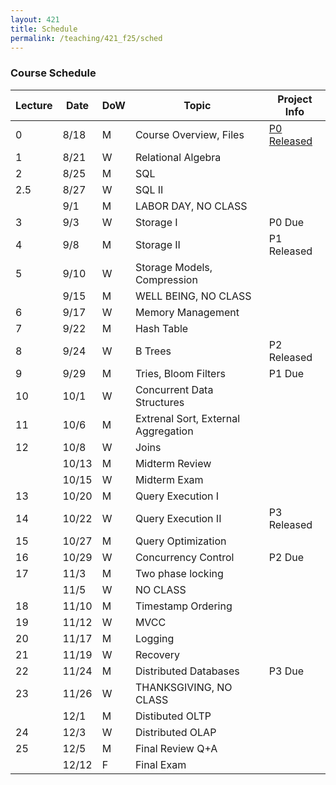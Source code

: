 ```yaml
---
layout: 421 
title: Schedule
permalink: /teaching/421_f25/sched
---
```


### Course Schedule

| Lecture | Date  | DoW | Topic                               | Project Info |
|---------|-------|-----|-------------------------------------|--------------|
|       0 |  8/18 | M   | Course Overview, Files              | [P0 Released](./p0)  |
|       1 |  8/21 | W   | Relational Algebra                  |              |
|       2 |  8/25 | M   | SQL                                 |              |
|     2.5 |  8/27 | W   | SQL II                              |              |
|         |   9/1 | M   | LABOR DAY, NO CLASS                 |              |
|       3 |   9/3 | W   | Storage I                           | P0 Due       |
|       4 |   9/8 | M   | Storage II                          | P1 Released  |
|       5 |  9/10 | W   | Storage Models, Compression         |              |
|         |  9/15 | M   | WELL BEING, NO CLASS                |              |
|       6 |  9/17 | W   | Memory Management                   |              |
|       7 |  9/22 | M   | Hash Table                          |              |
|       8 |  9/24 | W   | B Trees                             | P2 Released  |
|       9 |  9/29 | M   | Tries, Bloom Filters                | P1 Due       |
|      10 |  10/1 | W   | Concurrent Data Structures          |              |
|      11 |  10/6 | M   | Extrenal Sort, External Aggregation |              |
|      12 |  10/8 | W   | Joins                               |              |
|         | 10/13 | M   | Midterm Review                      |              |
|         | 10/15 | W   | Midterm Exam                        |              |
|      13 | 10/20 | M   | Query Execution I                   |              |
|      14 | 10/22 | W   | Query Execution II                  | P3 Released  |
|      15 | 10/27 | M   | Query Optimization                  |              |
|      16 | 10/29 | W   | Concurrency Control                 | P2 Due       |
|      17 |  11/3 | M   | Two phase locking                   |              |
|         |  11/5 | W   | NO CLASS                            |              |
|      18 | 11/10 | M   | Timestamp Ordering                  |              |
|      19 | 11/12 | W   | MVCC                                |              |
|      20 | 11/17 | M   | Logging                             |              |
|      21 | 11/19 | W   | Recovery                            |              |
|      22 | 11/24 | M   | Distributed Databases               | P3 Due       |
|      23 | 11/26 | W   | THANKSGIVING, NO CLASS              |              |
|         |  12/1 | M   | Distibuted OLTP                     |              |
|      24 |  12/3 | W   | Distributed OLAP                    |              |
|      25 |  12/5 | M   | Final Review Q+A                    |              |
|         | 12/12 | F   | Final Exam                          |              |
